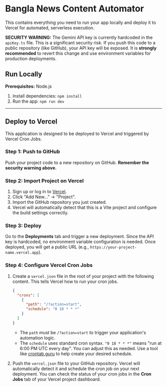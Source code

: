 # Bangla News Content Automator

This contains everything you need to run your app locally and deploy it to Vercel for automated, serverless execution.

**SECURITY WARNING:** The Gemini API key is currently hardcoded in the `apiKey.ts` file. This is a significant security risk. If you push this code to a public repository (like GitHub), your API key will be exposed. It is **strongly recommended** to revert this change and use environment variables for production deployments.

## Run Locally

**Prerequisites:** Node.js

1.  Install dependencies:
    `npm install`
2.  Run the app:
    `npm run dev`

---

## Deploy to Vercel

This application is designed to be deployed to Vercel and triggered by Vercel Cron Jobs.

### Step 1: Push to GitHub
Push your project code to a new repository on GitHub. **Remember the security warning above.**

### Step 2: Import Project on Vercel
1.  Sign up or log in to [Vercel](https://vercel.com).
2.  Click "Add New..." -> "Project".
3.  Import the GitHub repository you just created.
4.  Vercel will automatically detect that this is a Vite project and configure the build settings correctly.

### Step 3: Deploy
Go to the **Deployments** tab and trigger a new deployment. Since the API key is hardcoded, no environment variable configuration is needed. Once deployed, you will get a public URL (e.g., `https://your-project-name.vercel.app`).

### Step 4: Configure Vercel Cron Jobs
1.  Create a `vercel.json` file in the root of your project with the following content. This tells Vercel how to run your cron jobs.

    ```json
    {
      "crons": [
        {
          "path": "/?action=start",
          "schedule": "0 18 * * *"
        }
      ]
    }
    ```
    *   The `path` must be `/?action=start` to trigger your application's automation logic.
    *   The `schedule` uses standard cron syntax. `"0 18 * * *"` means "run at 6:00 PM UTC every day". You can adjust this as needed. Use a tool like [crontab.guru](https://crontab.guru/) to help create your desired schedule.

2.  Push the `vercel.json` file to your GitHub repository. Vercel will automatically detect it and schedule the cron job on your next deployment. You can check the status of your cron jobs in the **Cron Jobs** tab of your Vercel project dashboard.